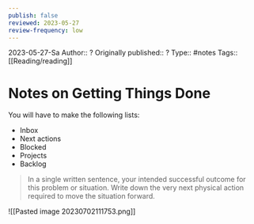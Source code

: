 ```yaml
---
publish: false
reviewed: 2023-05-27
review-frequency: low
---
```

2023-05-27-Sa
Author:: ?
Originally published:: ?
Type:: #notes
Tags:: [[Reading/reading]]

# Notes on Getting Things Done
You will have to make the following lists:
- Inbox
- Next actions
- Blocked
- Projects
- Backlog

> In a single written sentence, your intended successful outcome for this problem or situation.
> Write down the very next physical action required to move the situation forward.

![[Pasted image 20230702111753.png]]

